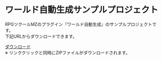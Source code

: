 # ワールド自動生成サンプルプロジェクト
RPGツクールMZのプラグイン『ワールド自動生成』のサンプルプロジェクトです。  
下記URLからダウンロードできます。

[ダウンロード](https://github.com/pota-gon/GenerateWorld/archive/main.zip)  
※ リンククリックと同時にZIPファイルがダウンロードされます。
